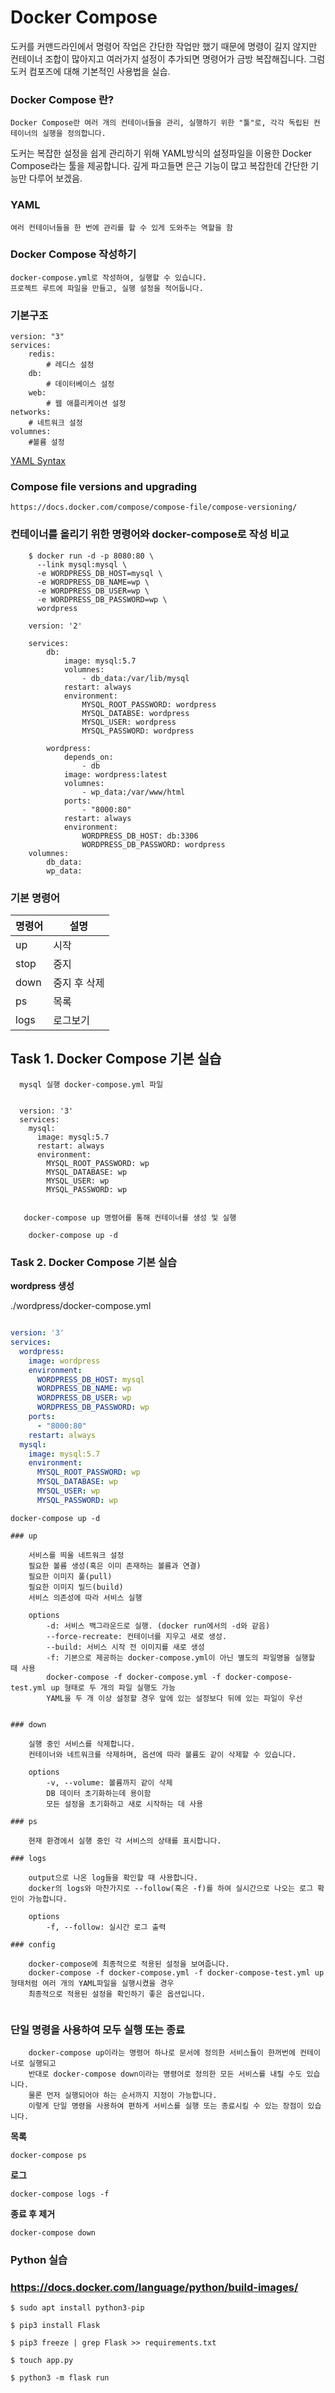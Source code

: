 
# Docker Compose

도커를 커맨드라인에서 명령어 작업은 간단한 작업만 했기 때문에 명령이 길지 않지만 컨테이너 조합이 많아지고 여러가지 설정이 추가되면 명령어가 금방 복잡해집니다. 그럼 도커 컴포즈에 대해 기본적인 사용법을 실습.


### Docker Compose 란?

    Docker Compose란 여러 개의 컨테이너들을 관리, 실행하기 위한 "툴"로, 각각 독립된 컨테이너의 실행을 정의합니다.




도커는 복잡한 설정을 쉽게 관리하기 위해 YAML방식의 설정파일을 이용한 Docker Compose라는 툴을 제공합니다. 깊게 파고들면 은근 기능이 많고 복잡한데 간단한 기능만 다루어 보겠음.


### YAML

    여러 컨테이너들을 한 번에 관리를 할 수 있게 도와주는 역할을 함

### Docker Compose 작성하기

    docker-compose.yml로 작성하여, 실행할 수 있습니다.
    프로젝트 루트에 파일을 만들고, 실행 설정을 적어둡니다.
    

### 기본구조

    version: "3"
    services:
        redis:
            # 레디스 설정
        db:
            # 데이터베이스 설정
        web:
            # 웹 애플리케이션 설정
    networks:
        # 네트워크 설정
    volumnes:
        #볼륨 설정



[YAML Syntax](https://docs.ansible.com/ansible/latest/reference_appendices/YAMLSyntax.html)


### Compose file versions and upgrading

    https://docs.docker.com/compose/compose-file/compose-versioning/


### 컨테이너를 올리기 위한 명령어와 docker-compose로 작성 비교
```
    $ docker run -d -p 8080:80 \
      --link mysql:mysql \
      -e WORDPRESS_DB_HOST=mysql \
      -e WORDPRESS_DB_NAME=wp \
      -e WORDPRESS_DB_USER=wp \
      -e WORDPRESS_DB_PASSWORD=wp \
      wordpress
```

```
    version: '2'

    services:
        db:
            image: mysql:5.7
            volumnes:
                - db_data:/var/lib/mysql
            restart: always
            environment:
                MYSQL_ROOT_PASSWORD: wordpress
                MYSQL_DATABSE: wordpress
                MYSQL_USER: wordpress
                MYSQL_PASSWORD: wordpress

        wordpress:
            depends_on:
                - db
            image: wordpress:latest
            volumnes:
                - wp_data:/var/www/html
            ports:
                - "8000:80"
            restart: always
            environment:
                WORDPRESS_DB_HOST: db:3306
                WORDPRESS_DB_PASSWORD: wordpress
    volumnes:
        db_data:
        wp_data:
```


### 기본 명령어

| 명령어  |  설명  |
|---|---|
| up | 시작 |
| stop | 중지 |
| down | 중지 후 삭제 |
| ps | 목록 |
| logs | 로그보기 |


## Task 1. Docker Compose 기본 실습

```
  mysql 실행 docker-compose.yml 파일


  version: '3'
  services:
    mysql:
      image: mysql:5.7
      restart: always
      environment:
        MYSQL_ROOT_PASSWORD: wp
        MYSQL_DATABASE: wp
        MYSQL_USER: wp
        MYSQL_PASSWORD: wp


   docker-compose up 명령어를 통해 컨테이너를 생성 및 실행

    docker-compose up -d
```

### Task 2. Docker Compose 기본 실습


**wordpress 생성**

./wordpress/docker-compose.yml

```yml

version: '3'
services:
  wordpress:
    image: wordpress
    environment:
      WORDPRESS_DB_HOST: mysql
      WORDPRESS_DB_NAME: wp
      WORDPRESS_DB_USER: wp
      WORDPRESS_DB_PASSWORD: wp
    ports:
      - "8000:80"
    restart: always
  mysql:
    image: mysql:5.7
    environment:
      MYSQL_ROOT_PASSWORD: wp
      MYSQL_DATABASE: wp
      MYSQL_USER: wp
      MYSQL_PASSWORD: wp
```

```
docker-compose up -d

### up

    서비스를 띄울 네트워크 설정
    필요한 볼륨 생성(혹은 이미 존재하는 볼륨과 연결)
    필요한 이미지 풀(pull)
    필요한 이미지 빌드(build)
    서비스 의존성에 따라 서비스 실행
    
    options
        -d: 서비스 백그라운드로 실행. (docker run에서의 -d와 같음)
        --force-recreate: 컨테이너를 지우고 새로 생성.
        --build: 서비스 시작 전 이미지를 새로 생성
        -f: 기본으로 제공하는 docker-compose.yml이 아닌 별도의 파일명을 실행할 때 사용
        docker-compose -f docker-compose.yml -f docker-compose-test.yml up 형태로 두 개의 파일 실행도 가능
        YAML을 두 개 이상 설정할 경우 앞에 있는 설정보다 뒤에 있는 파일이 우선
        
        
### down

    실행 중인 서비스를 삭제합니다.
    컨테이너와 네트워크를 삭제하며, 옵션에 따라 볼륨도 같이 삭제할 수 있습니다.
    
    options
        -v, --volume: 볼륨까지 같이 삭제
        DB 데이터 초기화하는데 용이함
        모든 설정을 초기화하고 새로 시작하는 데 사용

### ps

    현재 환경에서 실행 중인 각 서비스의 상태를 표시합니다.
    
### logs

    output으로 나온 log들을 확인할 때 사용합니다.
    docker의 logs와 마찬가지로 --follow(혹은 -f)를 하여 실시간으로 나오는 로그 확인이 가능합니다.
    
    options
        -f, --follow: 실시간 로그 출력
        
### config

    docker-compose에 최종적으로 적용된 설정을 보여줍니다.
    docker-compose -f docker-compose.yml -f docker-compose-test.yml up 형태처럼 여러 개의 YAML파일을 실행시켰을 경우
    최종적으로 적용된 설정을 확인하기 좋은 옵션입니다.
    
```

### 단일 명령을 사용하여 모두 실행 또는 종료
```
    docker-compose up이라는 명령어 하나로 문서에 정의한 서비스들이 한꺼번에 컨테이너로 실행되고
    반대로 docker-compose down이라는 명령어로 정의한 모든 서비스를 내릴 수도 있습니다.
    물론 먼저 실행되어야 하는 순서까지 지정이 가능합니다.
    이렇게 단일 명령을 사용하여 편하게 서비스를 실행 또는 종료시킬 수 있는 장점이 있습니다.
```

**목록**

```
docker-compose ps
```

**로그**

```
docker-compose logs -f
```

**종료 후 제거**

```
docker-compose down
```


### Python 실습
### https://docs.docker.com/language/python/build-images/


    $ sudo apt install python3-pip

    $ pip3 install Flask

    $ pip3 freeze | grep Flask >> requirements.txt

    $ touch app.py

    $ python3 -m flask run



